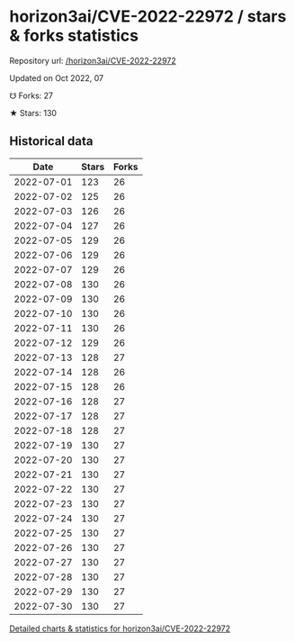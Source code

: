 # horizon3ai/CVE-2022-22972 / stars & forks statistics

Repository url: [/horizon3ai/CVE-2022-22972](https://github.com/horizon3ai/CVE-2022-22972)

Updated on Oct 2022, 07

☋ Forks: 27

★ Stars: 130

## Historical data
| Date | Stars | Forks |
|------|-------|-------|
| 2022-07-01 | 123 | 26 | 
| 2022-07-02 | 125 | 26 | 
| 2022-07-03 | 126 | 26 | 
| 2022-07-04 | 127 | 26 | 
| 2022-07-05 | 129 | 26 | 
| 2022-07-06 | 129 | 26 | 
| 2022-07-07 | 129 | 26 | 
| 2022-07-08 | 130 | 26 | 
| 2022-07-09 | 130 | 26 | 
| 2022-07-10 | 130 | 26 | 
| 2022-07-11 | 130 | 26 | 
| 2022-07-12 | 129 | 26 | 
| 2022-07-13 | 128 | 27 | 
| 2022-07-14 | 128 | 26 | 
| 2022-07-15 | 128 | 26 | 
| 2022-07-16 | 128 | 27 | 
| 2022-07-17 | 128 | 27 | 
| 2022-07-18 | 128 | 27 | 
| 2022-07-19 | 130 | 27 | 
| 2022-07-20 | 130 | 27 | 
| 2022-07-21 | 130 | 27 | 
| 2022-07-22 | 130 | 27 | 
| 2022-07-23 | 130 | 27 | 
| 2022-07-24 | 130 | 27 | 
| 2022-07-25 | 130 | 27 | 
| 2022-07-26 | 130 | 27 | 
| 2022-07-27 | 130 | 27 | 
| 2022-07-28 | 130 | 27 | 
| 2022-07-29 | 130 | 27 | 
| 2022-07-30 | 130 | 27 | 


[Detailed charts & statistics for horizon3ai/CVE-2022-22972](https://reviewgithub.com/rep/horizon3ai/CVE-2022-22972)
